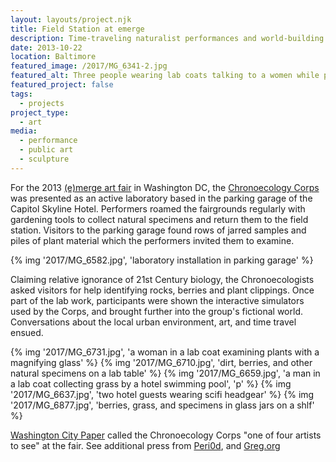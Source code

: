 ```yaml
---
layout: layouts/project.njk
title: Field Station at emerge
description: Time-traveling naturalist performances and world-building
date: 2013-10-22
location: Baltimore
featured_image: /2017/MG_6341-2.jpg
featured_alt: Three people wearing lab coats talking to a women while pushing a white hand cart.
featured_project: false
tags: 
  - projects
project_type: 
  - art
media:
  - performance
  - public art
  - sculpture
---
```


For the 2013 [(e)merge art fair](http://www.emergeartfair.com/) in Washington DC, the [Chronoecology Corps](/projects/2013/chronoecology-corps) was presented as an active laboratory based in the parking garage of the Capitol Skyline Hotel. Performers roamed the fairgrounds regularly with gardening tools to collect natural specimens and return them to the field station. Visitors to the parking garage found rows of jarred samples and piles of plant material which the performers invited them to examine.

{% img '2017/MG_6582.jpg', 'laboratory installation in parking garage' %}

Claiming relative ignorance of 21st Century biology, the Chronoecologists asked visitors for help identifying rocks, berries and plant clippings. Once part of the lab work, participants were shown the interactive simulators used by the Corps, and brought further into the group's fictional world. Conversations about the local urban environment, art, and time travel ensued.

<div class="gallery">
  {% img '2017/MG_6731.jpg', 'a woman in a lab coat examining plants with a magnifying glass' %}
  {% img '2017/MG_6710.jpg', 'dirt, berries, and other natural specimens on a lab table' %}
  {% img '2017/MG_6659.jpg', 'a man in a lab coat collecting grass by a hotel swimming pool', 'p' %}
  {% img '2017/MG_6637.jpg', 'two hotel guests wearing scifi headgear' %}
  {% img '2017/MG_6877.jpg', 'berries, grass, and specimens in glass jars on a shlf' %}
</div>

[Washington City Paper](http://www.washingtoncitypaper.com/blogs/artsdesk/visual-arts/2013/10/03/four-artists-to-see-at-the-third-annual-emerge-art-fair-opening-tonight/) called the Chronoecology Corps "one of four artists to see" at the fair. See additional press from [Peri0d](http://www.peri0d.com/1/post/2013/10/halfway-through-emerge-thoughts-on-performances.html), and [Greg.org](http://greg.org/archive/2013/10/07/emerge-ing.html)
